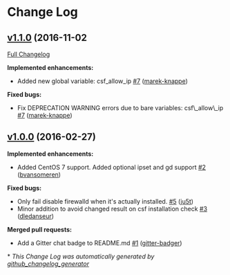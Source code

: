 # Change Log

## [v1.1.0](https://github.com/jloh/csf-ansible-role/tree/v1.1.0) (2016-11-02

[Full Changelog](https://github.com/jloh/csf-ansible-role/compare/v1.0.0...v1.1.0)

**Implemented enhancements:**

- Added new global variable: csf\_allow\_ip [\#7](https://github.com/jloh/csf-ansible-role/pull/7) ([marek-knappe](https://github.com/marek-knappe))

**Fixed bugs:**

- Fix DEPRECATION WARNING errors due to bare variables: csf\\_allow\\_ip [\#7](https://github.com/jloh/csf-ansible-role/pull/7) ([marek-knappe](https://github.com/marek-knappe))

## [v1.0.0](https://github.com/jloh/csf-ansible-role/tree/v1.0.0) (2016-02-27)
**Implemented enhancements:**

- Added CentOS 7 support. Added optional ipset and gd support [\#2](https://github.com/jloh/csf-ansible-role/pull/2) ([bvansomeren](https://github.com/bvansomeren))

**Fixed bugs:**

- Only fail disable firewalld when it's actually installed. [\#5](https://github.com/jloh/csf-ansible-role/pull/5) ([ju5t](https://github.com/ju5t))
- Minor addition to avoid changed result on csf installation check [\#3](https://github.com/jloh/csf-ansible-role/pull/3) ([dledanseur](https://github.com/dledanseur))

**Merged pull requests:**

- Add a Gitter chat badge to README.md [\#1](https://github.com/jloh/csf-ansible-role/pull/1) ([gitter-badger](https://github.com/gitter-badger))



\* *This Change Log was automatically generated by [github_changelog_generator](https://github.com/skywinder/Github-Changelog-Generator)*
